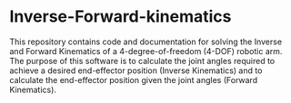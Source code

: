 # Inverse-Forward-kinematics

This repository contains code and documentation for solving the Inverse and Forward Kinematics of a 4-degree-of-freedom (4-DOF) robotic arm. The purpose of this software is to calculate the joint angles required to achieve a desired end-effector position (Inverse Kinematics) and to calculate the end-effector position given the joint angles (Forward Kinematics).

